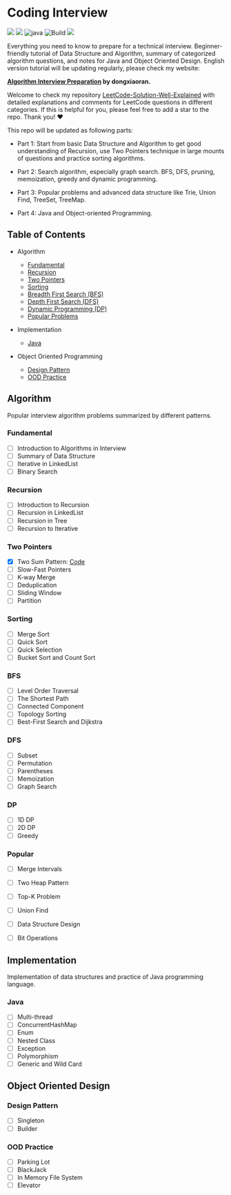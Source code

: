 # Coding Interview

[![](https://img.shields.io/badge/LeetCode-Solution-yellow?logo=leetcode)](https://github.com/zdong1995/LeetCode-Solution-Well-Explained) [![](https://img.shields.io/badge/Algo-Interview-blue?&logo=github)](https://github.com/zdong1995/Algorithm-Interview) ![java](https://img.shields.io/badge/Language-Java-orange?logo=java) ![Build](https://github.com/zdong1995/Algorithm-Interview/workflows/Build/badge.svg)  [![](https://img.shields.io/badge/Github-zdong1995-blue?style=social&logo=github)](https://github.com/zdong1995/)

Everything you need to know to prepare for a technical interview. Beginner-friendly tutorial of Data Structure and Algorithm, summary of categorized algorithm questions, and notes for Java and Object Oriented Design. English version tutorial will be updating regularly, please check my website: 

**[Algorithm Interview Preparation](https://dongxiaoran.com/en/algo/)  by dongxiaoran.**

Welcome to check my repository [LeetCode-Solution-Well-Explained](https://github.com/zdong1995/LeetCode-Solution-Well-Explained) with detailed explanations and comments for LeetCode questions in different categories. If this is helpful for you, please feel free to add a star to the repo. Thank you! ❤️

This repo will be updated as following parts:
- Part 1: Start from basic Data Structure and Algorithm to get good understanding of Recursion, use Two Pointers technique in large mounts of questions and  practice sorting algorithms.

- Part 2: Search algorithm, especially graph search. BFS, DFS, pruning, memoization, greedy and dynamic programming.

- Part 3: Popular problems and advanced data structure like Trie, Union Find, TreeSet, TreeMap.

- Part 4: Java and Object-oriented Programming.

## Table of Contents

* Algorithm
  * [Fundamental](https://github.com/zdong1995/Algorithm-Interview#fundamental)
  * [Recursion](https://github.com/zdong1995/Algorithm-Interview#recursion)
  * [Two Pointers](https://github.com/zdong1995/Algorithm-Interview#two-pointers)
  * [Sorting](https://github.com/zdong1995/Algorithm-Interview#sorting)
  * [Breadth First Search \(BFS\)](https://github.com/zdong1995/Algorithm-Interview#bfs)
  * [Depth First Search \(DFS\)](https://github.com/zdong1995/Algorithm-Interview#dfs)
  * [Dynamic Programming \(DP\)](https://github.com/zdong1995/Algorithm-Interview#dp)
  * [Popular Problems](https://github.com/zdong1995/Algorithm-Interview#popular)
  
* Implementation
  * [Java](https://github.com/zdong1995/Algorithm-Interview##java)
* Object Oriented Programming
  * [Design Pattern](https://github.com/zdong1995/Algorithm-Interview##design-pattern)
  * [OOD Practice](https://github.com/zdong1995/Algorithm-Interview##ood-practice)

## Algorithm

Popular interview algorithm problems summarized by different patterns.

### Fundamental

* [ ] Introduction to Algorithms in Interview
* [ ] Summary of Data Structure
* [ ] Iterative in LinkedList
* [ ] Binary Search

### Recursion

* [ ] Introduction to Recursion
* [ ] Recursion in LinkedList
* [ ] Recursion in Tree
* [ ] Recursion to Iterative

### Two Pointers

* [x] Two Sum Pattern: [Code](src/main/java/algorithm/array/twosum)
* [ ] Slow-Fast Pointers
* [ ] K-way Merge
* [ ] Deduplication
* [ ] Sliding Window
* [ ] Partition

### Sorting

* [ ] Merge Sort
* [ ] Quick Sort
* [ ] Quick Selection
* [ ] Bucket Sort and Count Sort

### BFS

* [ ] Level Order Traversal
* [ ] The Shortest Path
* [ ] Connected Component
* [ ] Topology Sorting
* [ ] Best-First Search and Dijkstra

### DFS

* [ ] Subset
* [ ] Permutation
* [ ] Parentheses
* [ ] Memoization
* [ ] Graph Search

### DP

* [ ] 1D DP
* [ ] 2D DP
* [ ] Greedy

### Popular

- [ ] Merge Intervals

- [ ] Two Heap Pattern

- [ ] Top-K Problem

- [ ] Union Find

- [ ] Data Structure Design

- [ ] Bit Operations

## Implementation

Implementation of data structures and practice of Java programming language.

### Java

* [ ] Multi-thread
* [ ] ConcurrentHashMap
* [ ] Enum
* [ ] Nested Class
* [ ] Exception
* [ ] Polymorphism
* [ ] Generic and Wild Card

## Object Oriented Design

### Design Pattern

* [ ] Singleton
* [ ] Builder

### OOD Practice

* [ ] Parking Lot
* [ ] BlackJack
* [ ] In Memory File System
* [ ] Elevator